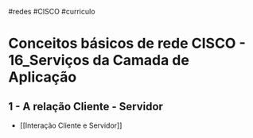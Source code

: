 #redes #CISCO #curriculo 
# Conceitos básicos de rede CISCO - 16_Serviços da Camada de Aplicação

## 1 - A relação Cliente - Servidor

- [[Interação Cliente e Servidor]]









































